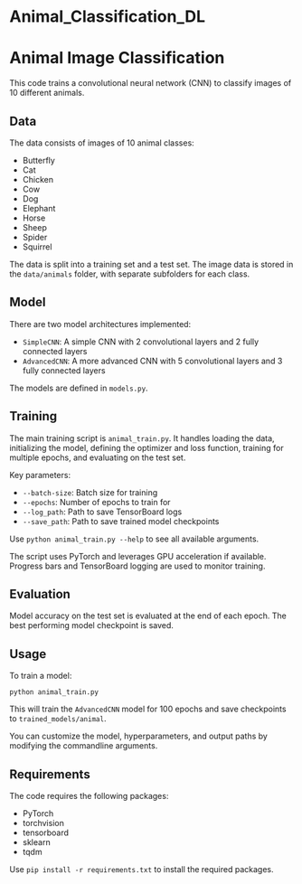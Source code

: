 # Animal_Classification_DL

# Animal Image Classification

This code trains a convolutional neural network (CNN) to classify images of 10 different animals.

## Data

The data consists of images of 10 animal classes:

- Butterfly
- Cat
- Chicken  
- Cow
- Dog
- Elephant
- Horse
- Sheep
- Spider
- Squirrel

The data is split into a training set and a test set. The image data is stored in the `data/animals` folder, with separate subfolders for each class. 

## Model

There are two model architectures implemented:

- `SimpleCNN`: A simple CNN with 2 convolutional layers and 2 fully connected layers
- `AdvancedCNN`: A more advanced CNN with 5 convolutional layers and 3 fully connected layers

The models are defined in `models.py`. 

## Training

The main training script is `animal_train.py`. It handles loading the data, initializing the model, defining the optimizer and loss function, training for multiple epochs, and evaluating on the test set.

Key parameters:

- `--batch-size`: Batch size for training
- `--epochs`: Number of epochs to train for
- `--log_path`: Path to save TensorBoard logs
- `--save_path`: Path to save trained model checkpoints

Use `python animal_train.py --help` to see all available arguments.

The script uses PyTorch and leverages GPU acceleration if available. Progress bars and TensorBoard logging are used to monitor training.

## Evaluation

Model accuracy on the test set is evaluated at the end of each epoch. The best performing model checkpoint is saved.

## Usage

To train a model:

```
python animal_train.py
```

This will train the `AdvancedCNN` model for 100 epochs and save checkpoints to `trained_models/animal`.

You can customize the model, hyperparameters, and output paths by modifying the commandline arguments.

## Requirements

The code requires the following packages:

- PyTorch 
- torchvision
- tensorboard
- sklearn
- tqdm

Use `pip install -r requirements.txt` to install the required packages.
 
